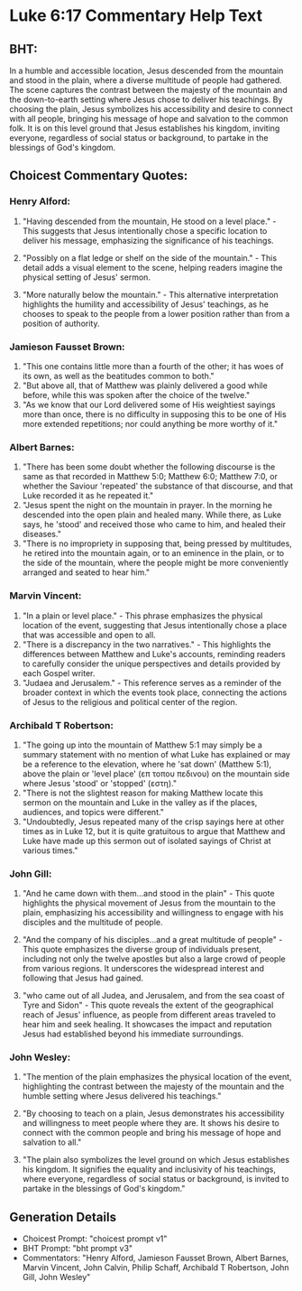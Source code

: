 # Luke 6:17 Commentary Help Text

## BHT:
In a humble and accessible location, Jesus descended from the mountain and stood in the plain, where a diverse multitude of people had gathered. The scene captures the contrast between the majesty of the mountain and the down-to-earth setting where Jesus chose to deliver his teachings. By choosing the plain, Jesus symbolizes his accessibility and desire to connect with all people, bringing his message of hope and salvation to the common folk. It is on this level ground that Jesus establishes his kingdom, inviting everyone, regardless of social status or background, to partake in the blessings of God's kingdom.

## Choicest Commentary Quotes:
### Henry Alford:
1. "Having descended from the mountain, He stood on a level place." - This suggests that Jesus intentionally chose a specific location to deliver his message, emphasizing the significance of his teachings.

2. "Possibly on a flat ledge or shelf on the side of the mountain." - This detail adds a visual element to the scene, helping readers imagine the physical setting of Jesus' sermon.

3. "More naturally below the mountain." - This alternative interpretation highlights the humility and accessibility of Jesus' teachings, as he chooses to speak to the people from a lower position rather than from a position of authority.

### Jamieson Fausset Brown:
1. "This one contains little more than a fourth of the other; it has woes of its own, as well as the beatitudes common to both."
2. "But above all, that of Matthew was plainly delivered a good while before, while this was spoken after the choice of the twelve."
3. "As we know that our Lord delivered some of His weightiest sayings more than once, there is no difficulty in supposing this to be one of His more extended repetitions; nor could anything be more worthy of it."

### Albert Barnes:
1. "There has been some doubt whether the following discourse is the same as that recorded in Matthew 5:0; Matthew 6:0; Matthew 7:0, or whether the Saviour 'repeated' the substance of that discourse, and that Luke recorded it as he repeated it."
2. "Jesus spent the night on the mountain in prayer. In the morning he descended into the open plain and healed many. While there, as Luke says, he 'stood' and received those who came to him, and healed their diseases."
3. "There is no impropriety in supposing that, being pressed by multitudes, he retired into the mountain again, or to an eminence in the plain, or to the side of the mountain, where the people might be more conveniently arranged and seated to hear him."

### Marvin Vincent:
1. "In a plain or level place." - This phrase emphasizes the physical location of the event, suggesting that Jesus intentionally chose a place that was accessible and open to all.
2. "There is a discrepancy in the two narratives." - This highlights the differences between Matthew and Luke's accounts, reminding readers to carefully consider the unique perspectives and details provided by each Gospel writer.
3. "Judaea and Jerusalem." - This reference serves as a reminder of the broader context in which the events took place, connecting the actions of Jesus to the religious and political center of the region.

### Archibald T Robertson:
1. "The going up into the mountain of Matthew 5:1 may simply be a summary statement with no mention of what Luke has explained or may be a reference to the elevation, where he 'sat down' (Matthew 5:1), above the plain or 'level place' (επ τοπου πεδινου) on the mountain side where Jesus 'stood' or 'stopped' (εστη)." 
2. "There is not the slightest reason for making Matthew locate this sermon on the mountain and Luke in the valley as if the places, audiences, and topics were different."
3. "Undoubtedly, Jesus repeated many of the crisp sayings here at other times as in Luke 12, but it is quite gratuitous to argue that Matthew and Luke have made up this sermon out of isolated sayings of Christ at various times."

### John Gill:
1. "And he came down with them...and stood in the plain" - This quote highlights the physical movement of Jesus from the mountain to the plain, emphasizing his accessibility and willingness to engage with his disciples and the multitude of people.

2. "And the company of his disciples...and a great multitude of people" - This quote emphasizes the diverse group of individuals present, including not only the twelve apostles but also a large crowd of people from various regions. It underscores the widespread interest and following that Jesus had gained.

3. "who came out of all Judea, and Jerusalem, and from the sea coast of Tyre and Sidon" - This quote reveals the extent of the geographical reach of Jesus' influence, as people from different areas traveled to hear him and seek healing. It showcases the impact and reputation Jesus had established beyond his immediate surroundings.

### John Wesley:
1. "The mention of the plain emphasizes the physical location of the event, highlighting the contrast between the majesty of the mountain and the humble setting where Jesus delivered his teachings."

2. "By choosing to teach on a plain, Jesus demonstrates his accessibility and willingness to meet people where they are. It shows his desire to connect with the common people and bring his message of hope and salvation to all."

3. "The plain also symbolizes the level ground on which Jesus establishes his kingdom. It signifies the equality and inclusivity of his teachings, where everyone, regardless of social status or background, is invited to partake in the blessings of God's kingdom."


## Generation Details
- Choicest Prompt: "choicest prompt v1"
- BHT Prompt: "bht prompt v3"
- Commentators: "Henry Alford, Jamieson Fausset Brown, Albert Barnes, Marvin Vincent, John Calvin, Philip Schaff, Archibald T Robertson, John Gill, John Wesley"
